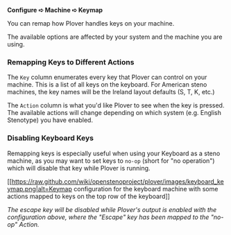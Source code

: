 **Configure ➪ Machine ➪ Keymap**

You can remap how Plover handles keys on your machine.

The available options are affected by your system and the machine you are using.

### Remapping Keys to Different Actions

The `Key` column enumerates every key that Plover can control on your machine. This is a list of all keys on the keyboard. For American steno machines, the key names will be the Ireland layout defaults (S, T, K, etc.)

The `Action` column is what you'd like Plover to see when the key is pressed. The available actions will change depending on which system (e.g. English Stenotype) you have enabled.

### Disabling Keyboard Keys

Remapping keys is especially useful when using your Keyboard as a steno machine, as you may want to set keys to `no-op` (short for "no operation") which will disable that key while Plover is running.

[[https://raw.github.com/wiki/openstenoproject/plover/images/keyboard_keymap.png|alt=Keymap configuration for the keyboard machine with some actions mapped to keys on the top row of the keyboard]]

*The escape key will be disabled while Plover's output is enabled with the configuration above, where the  "Escape" key has been mapped to the "no-op" Action.*